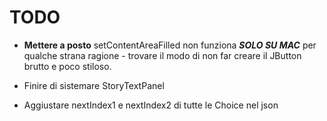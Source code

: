 # TODO #
- **Mettere a posto** setContentAreaFilled non funziona ***SOLO SU MAC*** per qualche strana
    ragione - trovare il modo di non far creare il JButton brutto e poco stiloso.
    
- Finire di sistemare StoryTextPanel

- Aggiustare nextIndex1 e nextIndex2 di tutte le Choice nel json